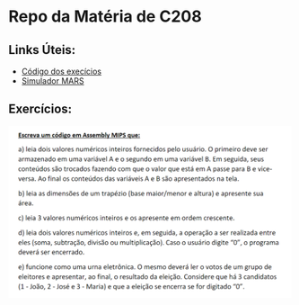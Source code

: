 # Repo da Matéria de C208

## Links Úteis:
* [Código dos execícios](https://github.com/BrunoVollin/c208/tree/master/src)
* [Simulador MARS](https://github.com/BrunoVollin/c208/blob/master/Mars4_5.jar)
## Exercícios:
![](
https://raw.githubusercontent.com/BrunoVollin/c208/master/exercicios.png
)
